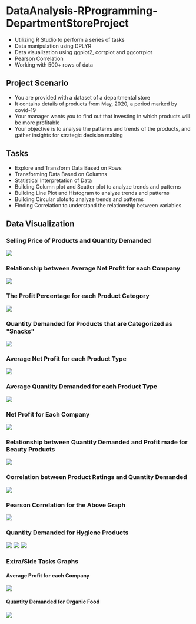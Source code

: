 # DataAnalysis-RProgramming-DepartmentStoreProject
* Utilizing R Studio to perform a series of tasks
* Data manipulation using DPLYR
* Data visualization using ggplot2, corrplot and ggcorrplot
* Pearson Correlation
* Working with 500+ rows of data

## Project Scenario
* You are provided with a dataset of a departmental store
* It contains details of products from May, 2020, a period marked by covid-19
* Your manager wants you to find out that investing in which products will be more profitable
* Your objective is to analyse the patterns and trends of the products, and gather insights for 
  strategic decision making

## Tasks
* Explore and Transform Data Based on Rows
* Transforming Data Based on Columns
* Statistical Interpretation of Data
* Building Column plot and Scatter plot to analyze trends and patterns
* Building Line Plot and Histogram to analyze trends and patterns
* Building Circular plots to analyze trends and patterns
* Finding Correlation to understand the relationship between variables

## Data Visualization
### Selling Price of Products and Quantity Demanded 
![](https://github.com/Nwiradiradja/DepartmentStoreProject/blob/main/DataVisualization/Price_Demand.png?raw=true)

### Relationship between Average Net Profit for each Company
![](https://github.com/Nwiradiradja/DepartmentStoreProject/blob/main/DataVisualization/Average_Net_Profit-Company.png?raw=true)

### The Profit Percentage for each Product Category
![](https://github.com/Nwiradiradja/DepartmentStoreProject/blob/main/DataVisualization/Profit_Percent-Product_Category.png?raw=true)

### Quantity Demanded for Products that are Categorized as "Snacks"
![](https://github.com/Nwiradiradja/DepartmentStoreProject/blob/main/DataVisualization/Quantity_Demanded-Product_Category-SNACKS.png?raw=true)

### Average Net Profit for each Product Type
![](https://github.com/Nwiradiradja/DepartmentStoreProject/blob/main/DataVisualization/Average_Net_Profit-Product_Type.png?raw=true)

### Average Quantity Demanded for each Product Type
![](https://github.com/Nwiradiradja/DepartmentStoreProject/blob/main/DataVisualization/Average_Quantity-Product_Type.png?raw=true)

### Net Profit for Each Company
![](https://github.com/Nwiradiradja/DepartmentStoreProject/blob/main/DataVisualization/Net_Profit-Company.png?raw=true)

### Relationship between Quantity Demanded and Profit made for Beauty Products
![](https://github.com/Nwiradiradja/DepartmentStoreProject/blob/main/DataVisualization/Profit-Quantity_Demanded-Beauty_Products.png?raw=true)

### Correlation between Product Ratings and Quantity Demanded
![](https://github.com/Nwiradiradja/DepartmentStoreProject/blob/main/DataVisualization/Correlation_Ratings-Quantity_Demanded.png?raw=true)

### Pearson Correlation for the Above Graph 
![](https://github.com/Nwiradiradja/DepartmentStoreProject/blob/main/DataVisualization/PearsonCorrelation_Ratings-Quantity_Demanded.png?raw=true)

### Quantity Demanded for Hygiene Products
![](https://github.com/Nwiradiradja/DepartmentStoreProject/blob/main/DataVisualization/PIE_Quantity_Demanded-Hygiene.png?raw=true)
![](https://github.com/Nwiradiradja/DepartmentStoreProject/blob/main/DataVisualization/DONUT_Quantity_Demanded-Hygiene.png?raw=true)
![](https://github.com/Nwiradiradja/DepartmentStoreProject/blob/main/DataVisualization/COXCOMB_Quantity_Demanded-Hygiene.png?raw=true)

### Extra/Side Tasks Graphs
#### Average Profit for each Company
![](https://github.com/Nwiradiradja/DepartmentStoreProject/blob/main/DataVisualization/Task2_Average_Profit-Company.png?raw=true)
#### Quantity Demanded for Organic Food
![](https://github.com/Nwiradiradja/DepartmentStoreProject/blob/main/DataVisualization/Task2_Quantity_Demanded-Product_Type-OrganicFood.png?raw=true)


